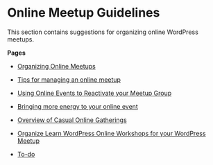 # Online Meetup Guidelines

This section contains suggestions for organizing online WordPress meetups.

**Pages**

*   [Organizing Online Meetups](https://make.wordpress.org/community/handbook/virtual-events/online-meetup-guidelines/organizing-online-meetups/)
*   [Tips for managing an online meetup](https://make.wordpress.org/community/handbook/virtual-events/online-meetup-guidelines/tips-for-managing-an-online-meetup/)
*   [Using Online Events to Reactivate your Meetup Group](https://make.wordpress.org/community/handbook/virtual-events/online-meetup-guidelines/using-online-events-to-reactivate-your-meetup-group/)
*   [Bringing more energy to your online event](https://make.wordpress.org/community/handbook/virtual-events/online-meetup-guidelines/how-can-i-bring-more-energy-to-an-online-event/)
*   [Overview of Casual Online Gatherings](https://make.wordpress.org/community/handbook/virtual-events/online-meetup-guidelines/overview-of-casual-online-gatherings/)
*   [Organize Learn WordPress Online Workshops for your WordPress Meetup](https://make.wordpress.org/community/handbook/virtual-events/online-meetup-guidelines/organize-learn-wordpress-discussion-groups-for-your-wordpress-meetup/)

*   [To-do](# "To-do")